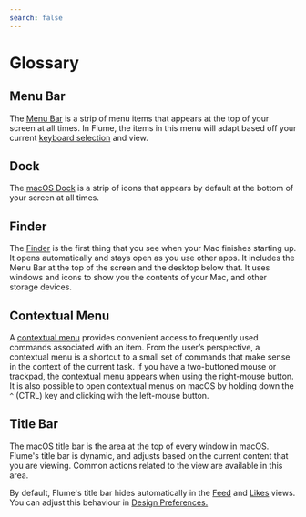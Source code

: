 ```yaml
---
search: false
---
```


# Glossary

## Menu Bar

The [Menu Bar](https://en.wikipedia.org/wiki/Menu_bar#Macintosh) is a strip of menu items that appears at the top of your screen at all times. In Flume, the items in this menu will adapt based off your current [keyboard selection](keyboard-shortcuts.md) and view.

## Dock

The [macOS Dock](https://en.wikipedia.org/wiki/Dock_%28macOS%29) is a strip of icons that appears by default at the bottom of your screen at all times.

## Finder

The [Finder](https://support.apple.com/en-us/HT201732) is the first thing that you see when your Mac finishes starting up. It opens automatically and stays open as you use other apps. It includes the Menu Bar at the top of the screen and the desktop below that. It uses windows and icons to show you the contents of your Mac, and other storage devices.

## Contextual Menu

A [contextual menu](https://developer.apple.com/library/content/documentation/UserExperience/Conceptual/OSXHIGuidelines/ContextualMenus.html) provides convenient access to frequently used commands associated with an item. From the user’s perspective, a contextual menu is a shortcut to a small set of commands that make sense in the context of the current task. If you have a two-buttoned mouse or trackpad, the contextual menu appears when using the right-mouse button. It is also possible to open contextual menus on macOS by holding down the `^` \(CTRL\) key and clicking with the left-mouse button.

## Title Bar

The macOS title bar is the area at the top of every window in macOS. Flume's title bar is dynamic, and adjusts based on the current content that you are viewing. Common actions related to the view are available in this area.

By default, Flume's title bar hides automatically in the [Feed](../views/feed.md) and [Likes](../views/likes.md) views. You can adjust this behaviour in [Design Preferences.](../preferences/design.md)


